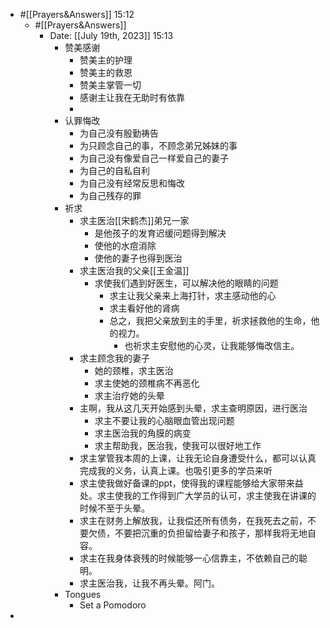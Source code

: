 - #[[Prayers&Answers]] 15:12 
    - #[[Prayers&Answers]]
        - Date: [[July 19th, 2023]] 15:13
            - 赞美感谢
                - 赞美主的护理
                - 赞美主的救恩
                - 赞美主掌管一切
                - 感谢主让我在无助时有依靠
                - 
            - 认罪悔改
                - 为自己没有殷勤祷告
                - 为只顾念自己的事，不顾念弟兄姊妹的事
                - 为自己没有像爱自己一样爱自己的妻子
                - 为自己的自私自利
                - 为自己没有经常反思和悔改
                - 为自己残存的罪
            - 祈求
                - 求主医治[[宋鹤杰]]弟兄一家
                    - 是他孩子的发育迟缓问题得到解决
                    - 使他的水痘消除
                    - 使他的妻子也得到医治
                - 求主医治我的父亲[[王金温]]
                    - 求使我们遇到好医生，可以解决他的眼睛的问题
                        - 求主让我父亲来上海打针，求主感动他的心
                        - 求主看好他的肾病
                        - 总之，我把父亲放到主的手里，祈求拯救他的生命，他的视力。
                            - 也祈求主安慰他的心灵，让我能够悔改信主。
                - 求主顾念我的妻子
                    - 她的颈椎，求主医治
                    - 求主使她的颈椎病不再恶化
                    - 求主治疗她的头晕
                - 主啊，我从这几天开始感到头晕，求主查明原因，进行医治
                    - 求主不要让我的心脑眼血管出现问题
                    - 求主医治我的角膜的病变
                    - 求主帮助我，医治我，使我可以很好地工作
                - 求主掌管我本周的上课，让我无论自身遭受什么，都可以认真完成我的义务，认真上课。也吸引更多的学员来听
                - 求主使我做好备课的ppt，使得我的课程能够给大家带来益处。求主使我的工作得到广大学员的认可，求主使我在讲课的时候不至于头晕。
                - 求主在财务上解放我，让我偿还所有债务，在我死去之前，不要欠债，不要把沉重的负担留给妻子和孩子，那样我将无地自容。
                - 求主在我身体衰残的时候能够一心信靠主，不依赖自己的聪明。
                - 求主医治我，让我不再头晕。阿门。
            - Tongues
                - Set a Pomodoro
- 
